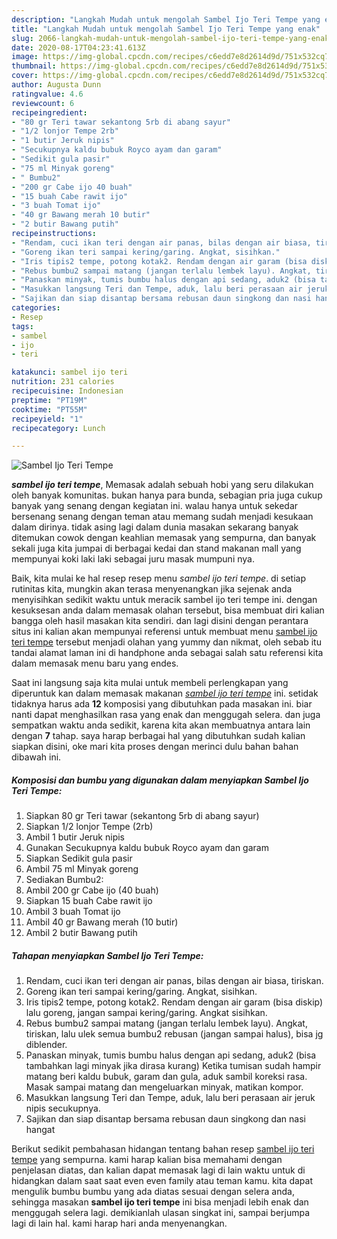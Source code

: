 ```yaml
---
description: "Langkah Mudah untuk mengolah Sambel Ijo Teri Tempe yang enak"
title: "Langkah Mudah untuk mengolah Sambel Ijo Teri Tempe yang enak"
slug: 2066-langkah-mudah-untuk-mengolah-sambel-ijo-teri-tempe-yang-enak
date: 2020-08-17T04:23:41.613Z
image: https://img-global.cpcdn.com/recipes/c6edd7e8d2614d9d/751x532cq70/sambel-ijo-teri-tempe-foto-resep-utama.jpg
thumbnail: https://img-global.cpcdn.com/recipes/c6edd7e8d2614d9d/751x532cq70/sambel-ijo-teri-tempe-foto-resep-utama.jpg
cover: https://img-global.cpcdn.com/recipes/c6edd7e8d2614d9d/751x532cq70/sambel-ijo-teri-tempe-foto-resep-utama.jpg
author: Augusta Dunn
ratingvalue: 4.6
reviewcount: 6
recipeingredient:
- "80 gr Teri tawar sekantong 5rb di abang sayur"
- "1/2 lonjor Tempe 2rb"
- "1 butir Jeruk nipis"
- "Secukupnya kaldu bubuk Royco ayam dan garam"
- "Sedikit gula pasir"
- "75 ml Minyak goreng"
- " Bumbu2"
- "200 gr Cabe ijo 40 buah"
- "15 buah Cabe rawit ijo"
- "3 buah Tomat ijo"
- "40 gr Bawang merah 10 butir"
- "2 butir Bawang putih"
recipeinstructions:
- "Rendam, cuci ikan teri dengan air panas, bilas dengan air biasa, tiriskan."
- "Goreng ikan teri sampai kering/garing. Angkat, sisihkan."
- "Iris tipis2 tempe, potong kotak2. Rendam dengan air garam (bisa diskip) lalu goreng, jangan sampai kering/garing. Angkat sisihkan."
- "Rebus bumbu2 sampai matang (jangan terlalu lembek layu). Angkat, tiriskan, lalu ulek semua bumbu2 rebusan (jangan sampai halus), bisa jg diblender."
- "Panaskan minyak, tumis bumbu halus dengan api sedang, aduk2 (bisa tambahkan lagi minyak jika dirasa kurang) Ketika tumisan sudah hampir matang beri kaldu bubuk, garam dan gula, aduk sambil koreksi rasa. Masak sampai matang dan mengeluarkan minyak, matikan kompor."
- "Masukkan langsung Teri dan Tempe, aduk, lalu beri perasaan air jeruk nipis secukupnya."
- "Sajikan dan siap disantap bersama rebusan daun singkong dan nasi hangat"
categories:
- Resep
tags:
- sambel
- ijo
- teri

katakunci: sambel ijo teri 
nutrition: 231 calories
recipecuisine: Indonesian
preptime: "PT19M"
cooktime: "PT55M"
recipeyield: "1"
recipecategory: Lunch

---
```



![Sambel Ijo Teri Tempe](https://img-global.cpcdn.com/recipes/c6edd7e8d2614d9d/751x532cq70/sambel-ijo-teri-tempe-foto-resep-utama.jpg)

<b><i>sambel ijo teri tempe</i></b>, Memasak adalah sebuah hobi yang seru dilakukan oleh banyak komunitas. bukan hanya para bunda, sebagian pria juga cukup banyak yang senang dengan kegiatan ini. walau hanya untuk sekedar bersenang senang dengan teman atau memang sudah menjadi kesukaan dalam dirinya. tidak asing lagi dalam dunia masakan sekarang banyak ditemukan cowok dengan keahlian memasak yang sempurna, dan banyak sekali juga kita jumpai di berbagai kedai dan stand makanan mall yang mempunyai koki laki laki sebagai juru masak mumpuni nya.

Baik, kita mulai ke hal resep resep menu <i>sambel ijo teri tempe</i>. di setiap rutinitas kita, mungkin akan terasa menyenangkan jika sejenak anda menyisihkan sedikit waktu untuk meracik sambel ijo teri tempe ini. dengan kesuksesan anda dalam memasak olahan tersebut, bisa membuat diri kalian bangga oleh hasil masakan kita sendiri. dan lagi disini dengan perantara situs ini kalian akan mempunyai referensi untuk membuat menu <u>sambel ijo teri tempe</u> tersebut menjadi olahan yang yummy dan nikmat, oleh sebab itu tandai alamat laman ini di handphone anda sebagai salah satu referensi kita dalam memasak menu baru yang endes.




Saat ini langsung saja kita mulai untuk membeli perlengkapan yang diperuntuk kan dalam memasak makanan <u><i>sambel ijo teri tempe</i></u> ini. setidak tidaknya harus ada <b>12</b> komposisi yang dibutuhkan pada masakan ini. biar nanti dapat menghasilkan rasa yang enak dan menggugah selera. dan juga sempatkan waktu anda sedikit, karena kita akan membuatnya antara lain dengan <b>7</b> tahap. saya harap berbagai hal yang dibutuhkan sudah kalian siapkan disini, oke mari kita proses dengan merinci dulu bahan bahan dibawah ini.

<!--inarticleads1-->

##### Komposisi dan bumbu yang digunakan dalam menyiapkan Sambel Ijo Teri Tempe:

1. Siapkan 80 gr Teri tawar (sekantong 5rb di abang sayur)
1. Siapkan 1/2 lonjor Tempe (2rb)
1. Ambil 1 butir Jeruk nipis
1. Gunakan Secukupnya kaldu bubuk Royco ayam dan garam
1. Siapkan Sedikit gula pasir
1. Ambil 75 ml Minyak goreng
1. Sediakan  Bumbu2:
1. Ambil 200 gr Cabe ijo (40 buah)
1. Siapkan 15 buah Cabe rawit ijo
1. Ambil 3 buah Tomat ijo
1. Ambil 40 gr Bawang merah (10 butir)
1. Ambil 2 butir Bawang putih




<!--inarticleads2-->

##### Tahapan menyiapkan Sambel Ijo Teri Tempe:

1. Rendam, cuci ikan teri dengan air panas, bilas dengan air biasa, tiriskan.
1. Goreng ikan teri sampai kering/garing. Angkat, sisihkan.
1. Iris tipis2 tempe, potong kotak2. Rendam dengan air garam (bisa diskip) lalu goreng, jangan sampai kering/garing. Angkat sisihkan.
1. Rebus bumbu2 sampai matang (jangan terlalu lembek layu). Angkat, tiriskan, lalu ulek semua bumbu2 rebusan (jangan sampai halus), bisa jg diblender.
1. Panaskan minyak, tumis bumbu halus dengan api sedang, aduk2 (bisa tambahkan lagi minyak jika dirasa kurang) Ketika tumisan sudah hampir matang beri kaldu bubuk, garam dan gula, aduk sambil koreksi rasa. Masak sampai matang dan mengeluarkan minyak, matikan kompor.
1. Masukkan langsung Teri dan Tempe, aduk, lalu beri perasaan air jeruk nipis secukupnya.
1. Sajikan dan siap disantap bersama rebusan daun singkong dan nasi hangat




Berikut sedikit pembahasan hidangan tentang bahan resep <u>sambel ijo teri tempe</u> yang sempurna. kami harap kalian bisa memahami dengan penjelasan diatas, dan kalian dapat memasak lagi di lain waktu untuk di hidangkan dalam saat saat even even family atau teman kamu. kita dapat mengulik bumbu bumbu yang ada diatas sesuai dengan selera anda, sehingga masakan <b>sambel ijo teri tempe</b> ini bisa menjadi lebih enak dan menggugah selera lagi. demikianlah ulasan singkat ini, sampai berjumpa lagi di lain hal. kami harap hari anda menyenangkan.
